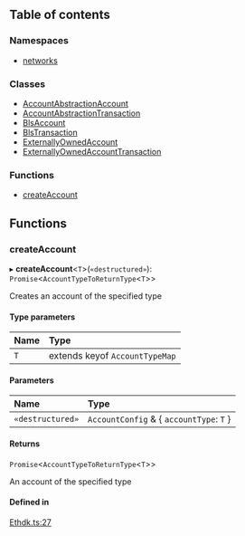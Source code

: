 ## Table of contents

### Namespaces

- [networks](modules/networks.md)

### Classes

- [AccountAbstractionAccount](classes/AccountAbstractionAccount.md)
- [AccountAbstractionTransaction](classes/AccountAbstractionTransaction.md)
- [BlsAccount](classes/BlsAccount.md)
- [BlsTransaction](classes/BlsTransaction.md)
- [ExternallyOwnedAccount](classes/ExternallyOwnedAccount.md)
- [ExternallyOwnedAccountTransaction](classes/ExternallyOwnedAccountTransaction.md)

### Functions

- [createAccount](modules.md#createaccount)

## Functions

### <a id="createaccount" name="createaccount"></a> createAccount

▸ **createAccount**<`T`\>(`«destructured»`): `Promise`<`AccountTypeToReturnType`<`T`\>\>

Creates an account of the specified type

#### Type parameters

| Name | Type |
| :------ | :------ |
| `T` | extends keyof `AccountTypeMap` |

#### Parameters

| Name | Type |
| :------ | :------ |
| `«destructured»` | `AccountConfig` & { `accountType`: `T`  } |

#### Returns

`Promise`<`AccountTypeToReturnType`<`T`\>\>

An account of the specified type

#### Defined in

[Ethdk.ts:27](https://github.com/web3well/ethdk/blob/89d0f1c/ethdk/src/Ethdk.ts#L27)
